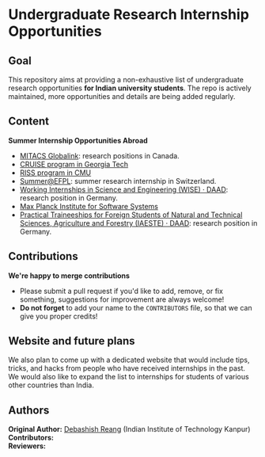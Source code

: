 # Undergraduate Research Internship Opportunities
## Goal
This repository aims at providing a non-exhaustive list of undergraduate research opportunities **for 
Indian university students**. The repo is actively maintained, more opportunities and details are being added
regularly. 

## Content
**Summer Internship Opportunities Abroad**
* [MITACS Globalink](https://www.mitacs.ca/en/programs/globalink/globalink-research-internship): research positions in Canada.
* [CRUISE program in Georgia Tech](https://www.cse.gatech.edu/research/cruise)
* [RISS program in CMU](https://riss.ri.cmu.edu)
* [Summer@EFPL](https://summer.epfl.ch): summer research internship in Switzerland.
* [Working Internships in Science and Engineering (WISE) &middot; DAAD](https://www.daad.de/deutschland/stipendium/datenbank/en/21148-scholarship-database/?status=1&origin=4&subjectGrps=&daad=&intention=4&q=&page=1&detail=50015295): research position in Germany.
* [Max Planck Institute for Software Systems](https://www.mpi-sws.org/research-careers/#internships)
* [Practical Traineeships for Foreign Students of Natural and Technical Sciences, Agriculture and Forestry (IAESTE) &middot; DAAD](https://www.daad.de/deutschland/stipendium/datenbank/en/21148-scholarship-database/?status=1&origin=4&subjectGrps=&daad=&intention=4&q=&page=1&detail=10000020): research position in Germany.

## Contributions
**We're happy to merge contributions**
* Please submit a pull request if you'd like to add, remove, or fix something, suggestions for improvement are always welcome!
* **Do not forget** to add your name to the `CONTRIBUTORS` file, so that we can give you proper credits!

## Website and future plans
We also plan to come up with a dedicated website that would include tips, tricks, and hacks from people who have received internships in the past. 
We would also like to expand the list to internships for students of various other countries than India.

## Authors
**Original Author:** [Debashish Reang](https://reangdeba.github.io/) (Indian Institute of Technology Kanpur)<br>
**Contributors:**<br>
**Reviewers:**


